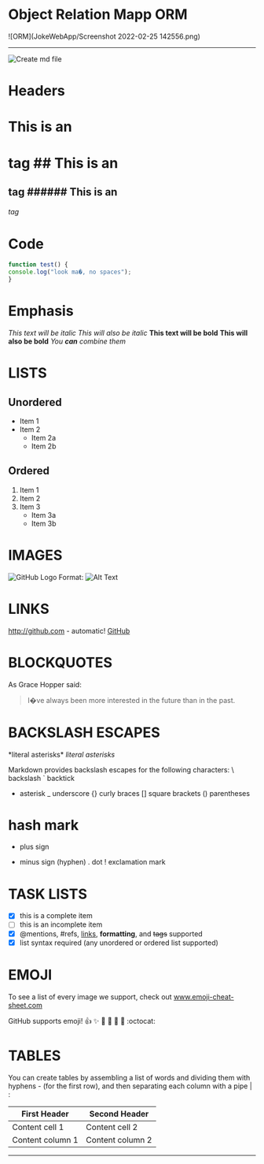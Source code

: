 # Object Relation Mapp ORM
![ORM](JokeWebApp/Screenshot 2022-02-25 142556.png)







-----------------------------------------------------------------------------

![Create md file](photo.png)

# Headers
# This is an 
<h1> tag
## This is an 
<h2> tag
###### This is an 
<h6> tag


# Code

```javascript
function test() {
console.log("look ma�, no spaces");
}
```

# Emphasis

*This text will be italic*
_This will also be italic_
**This text will be bold**
__This will also be bold__
*You **can** combine them*

# LISTS
## Unordered
* Item 1
* Item 2
	* Item 2a
	* Item 2b

## Ordered

1. Item 1
2. Item 2
3. Item 3
	* Item 3a
	* Item 3b

# IMAGES

![GitHub Logo](/images/logo.png)
Format: ![Alt Text](url)

# LINKS

http://github.com - automatic!
[GitHub](http://github.com)

# BLOCKQUOTES

As Grace Hopper said:
> I�ve always been more interested
> in the future than in the past.

# BACKSLASH ESCAPES

\*literal asterisks\*
*literal asterisks*

Markdown provides backslash escapes for
the following characters:
\ backslash
` backtick
* asterisk
_ underscore
{} curly braces
[] square brackets
() parentheses
# hash mark
+ plus sign
- minus sign (hyphen)
. dot
! exclamation mark

# TASK LISTS

- [x] this is a complete item
- [ ] this is an incomplete item
- [x] @mentions, #refs, [links](),
**formatting**, and <del>tags</del>
supported
- [x] list syntax required (any
unordered or ordered list
supported)

# EMOJI

To see a list of every image we
support, check out www.emoji-cheat-sheet.com

GitHub supports emoji!
:+1: :sparkles: :camel: :tada:
:rocket: :metal: :octocat:

# TABLES
You can create tables by assembling
a list of words and dividing them
with hyphens - (for the first row),
and then separating each column
with a pipe | :

First Header | Second Header
------------ | -------------
Content cell 1 | Content cell 2
Content column 1 | Content column 2
-----------------------------------------------------------------------

